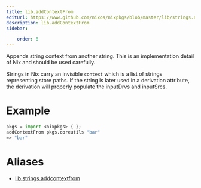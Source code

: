 ```yaml
---
title: lib.addContextFrom
editUrl: https://www.github.com/nixos/nixpkgs/blob/master/lib/strings.nix#L857C20
description: lib.addContextFrom
sidebar:

    order: 8
---
```


Appends string context from another string.  This is an implementation
detail of Nix and should be used carefully.

Strings in Nix carry an invisible `context` which is a list of strings
representing store paths.  If the string is later used in a derivation
attribute, the derivation will properly populate the inputDrvs and
inputSrcs.

# Example

```nix
pkgs = import <nixpkgs> { };
addContextFrom pkgs.coreutils "bar"
=> "bar"
```


# Aliases

- [lib.strings.addcontextfrom](/nix-doc-comments/reference/lib/strings/lib-strings-addcontextfrom)


